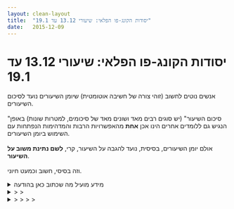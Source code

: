 ```yaml
---
layout: clean-layout
title:  "יסודות הקונג-פו הפלאי: שיעורי 13.12 עד 19.1"
date:   2015-12-09
---
```

# יסודות הקונג-פו הפלאי: שיעורי 13.12 עד 19.1 
אנשים נוטים לחשוב (זוהי צורה של חשיבה אוטומטית) שיומן השיעורים נועד לסיכום השיעורים.<br> <br> &quot;סיכום השיעור&quot; (יש סוגים רבים מאד ושונים מאד של סיכומים, למטרות שונות) באופן הנגיש גם ללומדים אחרים הינו אכן <b>אחת</b> מהאפשרויות הרבות והמדהימות הנפתחות עם השימוש ביומן השיעורים.<br> <br> אולם יומן השיעורים, בסיסית, נועד להגבה על השיעור, קרי, <b>לשם נתינת משוב על השיעור</b>.<br> <br> וזה בסיסי, חשוב וכמעט חיוני.

<details>
                    <summary>מידע מועיל מה שכתוב כאן בהודעה</summary>
                    יש פעמים שאני לא חשה בנוח לרשום את המשוב על השיעור שלי, כאן בפורום כללי.<br> <br> כשכל מה שהגיע אלי נחת טוב, סבבה לי לרשום.<br> <br> כשיש דברים שקרו שהיו מאתגרים מאד, אני לא חשה נוח לרשום אותם כאן.<br> ואולי שם יש את המידע החשוב בעצם.<br> <br> האם זה בכלל המקום לרשום את מה שכתבתי עכשיו? :)<br> <br>
                  </details><details>
                    <summary>> > </summary>
                    אכן, ההבנה שלי בנוגע ליומן השיעורים היתה מזמינה אותי לכתוב הודעה כזאת בפורום שמבאלה, עם קישור - או במרחב השאלות והתשובות, עם בקשה לעזרה בנושא.<br> <br> האפשרות הראשונה (פורום שמבאלה) היא לצרכי שיתוף ודיון.<br> האפשרות השניה (מרחב השאלות) היא לצרכי קבלת עזרה ותשובות.<br> אז זה תלוי מה מטרתי.<br> <br> כאן, ביומן השיעורים, לעומת זאת, עוסקים בשיעורים ספציפיים או בחומרים שנלמדו בהם או בדברים שעלו בהם וכו&#39;.<br> <br> אני שמח וגם גאה בך שקראת והגבת.<br><br><table width='70%' cellpadding='0' cellspacing='0' bgcolor='#C6C7C6'><tr><td height='1'></td></tr></table><br><b>מדברים על מדיטציה:</b> <a href="http://forums.tapuz.co.il/meditation" target="_blank">http://forums.tapuz.co.il/meditation</a><br/><br/>לומדים את אמנות המדיטציה: <a href="http://www.ThePracticalMeditation.com" target="_blank" rel=nofollow>www.ThePracticalMeditation.com</a><br/>לומדים את אמנות היכולת: <a href="http://www.MagicalChanging.com" target="_blank" rel=nofollow>www.MagicalChanging.com</a>
                  </details><details>
                    <summary>> > > > </summary>
                    
                  </details><details>
                    <summary>שיעור יום שלישי 9:3</summary>
                    בן מתחיל לי ולאוריה את השיעור בהנחיה להרגיש את האנרגיה שבגוף ושמסביבו. לא כתרגיל ריכוז אלא כמו הרפיה נעימה, ציפה.<br> <br> במהלך העבודה עם אוריה זכרתי לשים לב לעצמי כנדבך מרכזי, לא להתערבב עם האנרגיה של הפרטנר כנדבך שני, ואת העבודה עצמה כנדבך השלישי.<br> <br> היה לי מאתגר להגיע ללמוד משום שחשבתי &quot;מוצף&quot; בלימודים, קצת בלבול וצורך לעשות סדר. בשעה שעתיים הקרובות יותר לשיעור התחברתי<br> למורה הפנימי שלי שאמר לי שהכל בסדר, כל מיני אמונות מגבילות נשרו מעצמן בעזרת להבה סגולה ונכנסתי לשיעור בקלות ואף השתמשתי רבות בהתחברות להנחיה הפנימית שלי בתרגילים. למשל, כשעבדתי על בעיטות, הקשבתי לעצמי יותר ופעלתי באופן יותר ממרכז ואסוף משאר הפעמים ועבדתי לאט כפי שרציתי בלי להיסחף לאף קול אחר.<br> <br> אני ואוריה קיבלנו תרגיל לנסות ולהשתחרר אחד מהאחיזה של השני, ולשפר את האחיזה שלנו באחר. תרגלנו אחיזה בידיים בלבד ואחר כך איך שהפרטנר מנחה אותנו לאחוז בו. אני ניסיתי כאוחז להשתפר בהסתגלות שלי למה שהפרטנר עושה ולשפר את האחיזה. כנאחז, ניסיתי לבדוק<br> דרכים חדשות להשתחרר. אוריה הפתיעה אותי מאד ביכולת שלה להשתחרר מאחיזות חזקות מאד שלי, כאלו שאפילו לאדם גדול בהרבה, לדעתי,<br> יהיה קשה להשתחרר מהן. העוצמה הפיזית וכן אורך הנשימה שלה הפתיעו אותי ברמות על. מעולם לא פגשתי בחורה בגודל שלה עם עוצמה כזו,<br> היא השתחררה מכל אחיזה שלי גם מכאלו שלא חשבתי שיש לה בכלל סיכוי. נהדר. זה לימד אותי הרבה. ועדיין מלמד.<br> <br> שימת לב לנשימה. להנאה מהנשימה - ההנאה שבשאיפה היא לא אותה הנאה כמו בנשיפה למשל. לנסות לסנכרן את התנועה עם הנשימה<br> ואפילו בקטן. המשכתי עם זה קצת אחרי השיעור, נהנה יותר מהנשימה שלי והאנרגיה שבגוף ומסביבו.
                  </details><details>
                    <summary>> > תוספ</summary>
                    הייתה גם הנחיה לנוע בצורה שעושה לנו טוב רגשית.
                  </details><details>
                    <summary>הממ... זה שונה ממה שרשום בתיאו</summary>
                    המרחב &quot;ליומן שיעורים זה שתי מטרות בסיסיות&quot; וכו&#39;. או לפחות &quot;חסר העיקר מהספר&quot;, אם ל&quot;תיעוד החומר&quot; יש מרכיב מרכזי כמשוב.
                  </details><details>
                    <summary>יום רביעי 16/12 שעה 18:0</summary>
                    היה שיעור לא פשוט, ממש לא פשוט, כלל הרבה עבודת עבודת שיקוף ודימוי. לעבודת הסיכום שארצה להעלות אח&quot;כ, אני רוצה לתת שורה תחתונה.<br> בסוף ההשיעור היו לי כמה מחשבות על כך שבעצם חלק משמעותי מאוד מאימון ובאופן כללי מבנייה עצמית הוא ההבנה המודעת שאני מספר לעצמי סיפור תווה לי נראטיב שדרכו אני משקיף על העולם, במובן הזה נראה לי השיעור היה שווה את מנת הייסורים המאוד גדולה שחוויתי (לא בגלל השיעור בגלל שעשיתי עבודת שיקוף מאוד גדולה שם).
                  </details><details>
                    <summary>פינת אבידות ומציאות..</summary>
                    קפוצ&#39;וןסגול של אולד נאוי וצעיף מעגלי שחור הושארו בחצי הסהר היום. תמונות בהמשך...
                  </details><details>
                    <summary>> > הצעיף שלי. תודה</summary>
                    
                  </details><details>
                    <summary>רביעי 20:0</summary>
                    מתן מרחב לגוף ולנשימה. לצפות בחשיבה ללא מאמץ. לא פעולה. להרגיש את האנרגיה בגוף וסביבו תוך כדי. להרגיש כמה זה טבעי להרגיש את כל זה, ולהרגיש&nbsp;&nbsp;את כל מה שעובר בסביבה הפנימית. ללא מאמץ - מרגישים מה שמרגישים, כל שניה מחדש. מה שמתגלה אלינו מדי רגע.<br> <br> תרגולי 48 חזרות - מתגלים כקלים יותר ממה שדמיינתי, נותן יותר מקום להנחיה הפנימית שלי לנהל את העניינים, את המיקוד, את משק האנרגיה. נותן חופש לגוף תוך כדי. לתת לו ללמוד מה שהוא יכול ורוצה ללמוד מהתרגילים בעצמו. פחות חשיבה, יותר עשיה ממקום של פתיחות.<br> באחד התרגילים נתבקשתי לתת מכות אפקטיביות,<br> חשבתי שיהיה לי קשה וכשנתתי לעצמי מרחב אפשרויות<br> דווקא שם מצאתי את העוצמה שבי, לא היה קשה בכלל<br> והגוף נתן מכות אפקטיביות מאד ואפילו רצה להמשיך.<br> מן גילוי של האנרגיה והעוצמה שזמינים לי באמת כרגע.<br> נהניתי מזה.<br> <br> בתרגול 48 חצאי סיבוב כשהרגליים במקום... גיליתי שזה תרגיל מגניב, עשיתי אותו מהר וחזק (ביו השאר כדי להשתפר במהירות) וגילתי שזה עושה לי טוב בגוף, מותח כזה.<br> <br> להשתפר בבעיטה עם קפיצה קדימה. שיהיה אפקטיבי...<br> <br> לגלות יותר מה נותן לי התרגיל של קירוב הברך לחזה. המתיחה/ תנועה הזו. בעמידה. עם שתי הידיים אוחזות ברגל/ברך...<br> <br> הסטה לא קרוב מדי לאף ולא רחוק מדי...<br> <br> מקשר בין ההסטה הקטנה שבן הסיט אותי יום לפני בהדגמה להסטות שתרגלתי אתמול. משהו בתחושה, במהירות, ביעילות. שמתי לב לזה גם לפני השיעור עוד בערב לפני והתאמנתי על זה בבית.<br> <br> אחרי בעיטה לנחות על כרית כף הרגל.<br> <br> <br> <br> <br> <br> <br>
                  </details><details>
                    <summary>> > בהדגמה (התרגיל עם אוריה), להסטו</summary>
                    תרדלתי אתמול (יום רביעי, בשיעור) היום יום חמישי כשאני כותב זאת.
                  </details><details>
                    <summary>יום רביעי בוק</summary>
                    מיקי הגיע ב 0749, וכמעט מיד שלפתי אותו כפי שהונחיתי, והלכנו לגינת דובנוב.<br> אינגריד נשארה בנקודת המפגש, אך בהמשך תרגלה לבדה לא רחוק מאיתנו.<br> בתחילה עבדנו על חימום לפי פורמט של 10 שניות בערך מתאמנים ביחד על תרגיל חימום<br> ואז אחד מאיתנו רץ בקצב שטוב לו מסביב לבריכת האבנים. לפעמים ב10 השניות האלו<br> החלפתי תרגיל.<br> תרגיל אחר שעשינו היה עד 5 בעיטות ברצף ברגל אחת ואז בשניה. אם ירדה הרגל, עוברים<br> לרגל הבאה או לפרטנר. בפורמט הזה כמה בעיטות שונות,<br> בעיטות ואגרופים בצורה אחרת,<br> שכיבה תוך חידוש הכוחות בגוף על הקרקע, ומדי פעם כשמתמלאים בחכוח כמה מעברים<br> משכיבה לישיבה,<br> כנ&quot;ל על הבטן כם שכיבות סמיכה רק שכאן סופרים עד 50 לסירוגין, או שאני אפסיק את<br> התרגיל קודם.<br> התיידדות עם הקרקע, גלגולים, הליה על 4 ועוד.<br> עבודה פנימית של כל תא מקבל אנרגיה ומשחרר מה שאין לו חפץ בו. סיימנו ב 0810<br> שעור מוצלח, בהתאם להנחייה שלי, התבוננתי וראיתי עד כמה עמדתי בכוונתי לקדם<br> את מיקי. והצלחתי יפה.<br>
                  </details><details>
                    <summary>> > </summary>
                    
                  </details><details>
                    <summary>קונג פו ב', 15.12.15 20:2</summary>
                    חלק ראשון:<br> + הקשבה לשקט (עבודה טובה בשלושה חלקים. במהלכה שהייה טובה עם השקט, בחלק השלישי התגלתה עבודה מענגת להמשך)<br> + התקדמות עם פרטנר באמנות הלחימה (נקודה לשיפור: אני זוכר בעיקר את סביבות העבודה ופחות על מה עבדתי, התקדמויות, גילויים)<br> <br> חלק שני:<br> משותף לי ולסיגל, שבאה מוקדם וניאותה להתחיל מוקדם אז התחלנו בסביבות שמונה (היתה לי הנחייה שאיפשרה את זה). עד סביבות עשר ועשרים.<br> <br> ת&quot;כ הליכה לגן עם הרצפת ילדים הגדולה והמתקן חבלים מדרום לגן ערן: מה אנחנו רוצים להשיג?<br> + במרכז, דברים שמטלטלים אותי ממנו כרגע לא מצליחים לעשות את זה יותר<br> + עם הרווח (בין המלים, בין האירועים..)<br> + מהמצב הנוכחי (נתפש ומנוצל תמיד כנקודת פתיחה מיטיבה)<br> + supereeb (מימוש קל וכיפי של הישגים יוצאי דופן)<br> <br> בגן, השתמשנו רוב הזמן בפורמט עבודה של הצבת מודל (למשל - אני במרכז ושום דבר לא מסלק אותי ממנו), למידה כיפית ממנו, מציאת דרך שנראה לנו סביר שמקדמת אותנו אליו וטכניקות ששייכות לדרך הזאת, התקדמות בעזרתן, ובדרך כלל קיבלנו זמן ייעודי תוך כדי העבודה או אחריה לשלות ממנה גילויים, התנסויות וכו&#39;, לשתף בהם אם זה עוזר בקבלה ובהתקדמות, לכתוב מה שאנחנו רוצים..<br> באופן כללי בחרנו את העבודות לפי תור אבל בעצם זה היה שיתוף פעולה מושלם, כל מני דרכים וטכניקות וזיהויי דברים ושינויים וזה הגיעו משנינו.<br> <br> כמה מהעבודות: (אני מציין את המודל - אחד מאלה שתוארו למעלה, את הדרך הכללית להתקדם אליו, טכניקה להתקדמות בה, ומשהו ממה שלמדתי ת&quot;כ העבודה)<br> <br> supereeb &lt;-- אקרובטיקה &lt;-- גלגולים (כולל זיהוי המצב הנוכחי, השלב הבא והשאיפה)<br> מתוך מה שלמדתי:<br> התקדמות מהנה בזינוק נמוך ורחוק<br> תוצר אוטומטי של פחד מהגעה לגלגול מגבוה - התקפלות של הזרוע הימנית כדי להנמיך את עצמי אל הכתף<br> <br> הרווח &lt;-- התבוננות ברווח, גם ברמה הפיזית &lt;-- הרווח בין הנשימות, כשהגוף מזמין לשלב הבא, הסתכלות באינסוף שבין כל שני דברים<br> ממה שלמדתי: <br> איום מדומה בשהייה בין נשימה לנשימה, היעדר הרגל מכני כזה<br> השתנות הנשימה כשאני מתבונן בה<br> כניסה אינסופית אל אובייקט, לא יחידה אחת אלא אוסף של יוצרי מרווחים<br> <br> supereeb &lt;-- אקרובטיקה שעמידת ידיים וקרובים שלה הם חלק ממנה &lt;-- עמידת ידיים<br> ממה שלמדתי:<br> סילוק איום מדומה ע&quot;י גלגלון<br> ירידה במרפקים כפופים והנפה<br> <br> center &lt;-- &quot;הזזות&quot; בלי שימוש בכוח<br> ממה שלמדתי:<br> עשיתי לי קצת איה ע&quot;י גלגול אחורה על משטח קשה<br> הפיכת הגוף השני ליחידה אחת ותמרון שלה ככזו. זה זוהה כשה&quot;הזזה&quot; היתה תוך שימוש בהכנעה ע&quot;י כיפוף פרק כף היד. שומר את הזרוע מסובבת ומוריד אותה כיחידה אחת, הגוף מצטרף ליחידה ויורד עם הזרוע.<br> <br> center &lt;-- הפלות &lt;-- שתי הפלות מסויימות, מעמדה של פיסוק צר ומעמדה של פיסוק רחב<br> ממה שלמדתי:<br> מתי הכי מועיל להתגלגל אחורה, מתי יותר פרקטי להתמקם מחדש בדרך אחרת (אל שתי הידיים ולהתקפץ בעזרתן)<br> <br> center &lt;-- משחק הזהויות &lt;-- בוחר דמות ואני הדמות<br> ממה שלמדתי:<br> הקרבה של הפחד מאנשים ל-rush המענג של הימצאות איתם עם תקשורת כיפית<br> הרקדן וזה שמסרב לנוע<br> צעד אחורה מההזדהות הנוכחית, בדיקה, איפשור הזדהות עם דבר חדש והפעם מבחירה<br> נדמה לי שזה היה תוך כדי העבודה הזאת שניסיתי לריב עם בחורה אחת ששני הכלבים המיניאטוריים שלה הוציאו אותה לטייל בגינה, היא העלתה את הטענה הנהדרת שאנחנו לא יכולים להיות בשטח עם הנדנדות כי זה שטח ציבורי ואני אמנם התעצבנתי עליה כראוי למי שמשתמשת בטיעון עד כדי כך מגוחך, אבל לא יכלתי ליישם את זה עד הסוף כי היא הוסיפה בקול בוכים שהיא נורא אוהבת להתנדנד אז פיניתי לה את המקום בהתלהבות שקצת פגמה ברושם הכללי,&nbsp;&nbsp;ואז אחד הכלבים שלה התיישב עלי ולא רצה ללכת יותר לשום מקום אף פעם והתברר שיש לו רגל עקומה וכואבת שמישהו, אין לדעת מי, צריך לטפל בה, וזה חיסל את הדמות שלי סופית. אכזבה, בקיצור.<br> <br> אמן (קונג פו) אורח: את העבודה שחתמה את השיעור ביקשתי וקיבלתי מאסא שעדיין שהה בגן אחרי השיעור שלו עם עילי, איכשהו זה היה בול במקום. מצאנו וחווינו מחדש סיטואציות שחווינו בהן שלמות, סיפוק מושלם, משהו כזה, ושיתפנו בהן מתוכן. ת&quot;כ העבודה הזאת ניסיתי למצוא את לב החווייה, ולהיות מסוגל להתחבר אליו גם בלי שזה ינבע מחווייה מסויימת או היזכרות בה. נעים ומועיל מאוד.<br>
                  </details><details>
                    <summary>> > תיקון: 14.1</summary>
                    
                  </details><details>
                    <summary>קונג פו ד', 16.12.15 21:5</summary>
                    עבודות עם הגוף והשלכתן לתחומים נוספים:<br> התבססות<br> מאמץ<br> פיתול<br> דילוג עצום<br> שינוי מיקום + הגעה<br> כל העולם<br>
                  </details><details>
                    <summary>> > עו</summary>
                    נגיעונת ב&quot;מצב מותקפות&quot;, תחילת עבודה עם אסא. כמעט לא הספקנו יותר מלהתכוונן לזה ואז הופרענו, אבל איכשהו זה היה משמעותי וטוב.<br> <br> דילוגי פיתול על המדרגות<br> מה ראיתי: משחק עם הרגל האחורית (שמגיעה שניה), להציב אותה איפה שאני רוצה. יישום לא-לוחמני בעליל: מציב אותה כהכנה לעמידה &quot;רגילה&quot; ומתייצב מייד. זה נראה כמו קסם.<br> <br> כף העץ: עבודה קצרה נהדרת עם בועז שהדהדה בהמשך השיעור שלי. אני שניצב בשני זמנים שונים ומתקשר עם עצמי, כמו מגיש לי משהו.<br> <br> עבודה נהדרת עם אסא (כבר בחלק השני של השיעור):<br> שילוב הקונג פו ביומיום.<br> זיהוי הקלות שבה הידיים מקושרות ומשמשות לעבודה עם אנרגיה - איסוף, קבלה, התמרה, הדיפה וכן הלאה.<br> נסיון לזהות איך הרגליים מיישמות עבודה עם אנרגיה (בין השאר כי אני רוצה לשפר את העבודת רגליים שלי ואת היחס שלי אליה).<br> העלינו בחכותינו שישה דברים:<br> התבססות<br> מאמץ<br> פיתול<br> דילוג עצום<br> הגעה, שינוי מיקום<br> 360 מעלות - העולם<br> <br> מצאנו מקבילות יומיומיות לשישה האלה.<br> למשל הסתכלנו ב&quot;לשבת לעבוד&quot;, וראינו שתי גישות לזה. אחת שמקבילה למציאת המכביד והלא-אופטימלי בעבודת הרגליים, ואחת שמקבילה לשימוש אינטגרלי, הרמוני, מענג וכן הלאה בהן.<br> <br> עם אוריה ואסא: תרגול נעים ורגוע של שורת הפלות ספציפיות.
                  </details><a href="javascript:history.back()">בית</a>